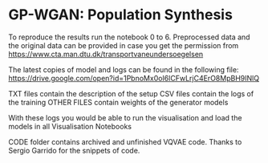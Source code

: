 # GP-WGAN: Population Synthesis
To reproduce the results run the notebook 0 to 6. 
Preprocessed data and the original data can be provided in case you get the permission from https://www.cta.man.dtu.dk/transportvaneundersoegelsen

The latest copies of model and logs can be found in the following file:
https://drive.google.com/open?id=1PbnoMx0oI6lCFwLrjC4ErO8MpBH9INlQ

TXT files contain the description of the setup
CSV files contain the logs of the training
OTHER FILES contain weights of the generator models


With these logs you would be able to run the visualisation and load the models in all Visualisation Notebooks


CODE folder contains archived and unfinished VQVAE code.
Thanks to Sergio Garrido for the snippets of code.
